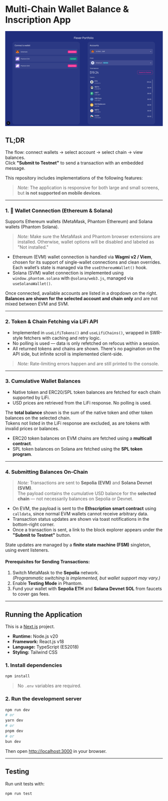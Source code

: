# Multi-Chain Wallet Balance & Inscription App

![App screenshot](./public/readme/screenshot.png)

## TL;DR

The flow: connect wallets → select account → select chain → view balances.  
Click **"Submit to Testnet"** to send a transaction with an embedded message.

This repository includes implementations of the following features:

> _Note:_ The application is responsive for both large and small screens, but **is not supported on mobile devices**.

---

### 1. 🔐 Wallet Connection (Ethereum & Solana)

Supports Ethereum wallets (MetaMask, Phantom Ethereum) and Solana wallets (Phantom Solana).

> _Note:_ Make sure the MetaMask and Phantom browser extensions are installed. Otherwise, wallet options will be disabled and labeled as "Not installed."

- Ethereum (EVM) wallet connection is handled via **Wagmi v2 / Viem**, chosen for its support of single-wallet connections and clean overrides. Each wallet’s state is managed via the `useEthereumWallet()` hook.
- Solana (SVM) wallet connection is implemented using `window.phantom.solana` with `@solana/web3.js`, managed via `useSolanaWallet()`.

Once connected, available accounts are listed in a dropdown on the right.  
**Balances are shown for the selected account and chain only** and are not mixed between EVM and SVM.

---

### 2. Token & Chain Fetching via LiFi API

- Implemented in `useLifiTokens()` and `useLifiChains()`, wrapped in SWR-style fetchers with caching and retry logic.
- No polling is used — data is only refetched on refocus within a session.
- All returned tokens and chains are shown. There's no pagination on the API side, but infinite scroll is implemented client-side.

> _Note:_ Rate-limiting errors happen and are still printed to the console.

---

### 3. Cumulative Wallet Balances

- Native token and ERC20/SPL token balances are fetched for each chain supported by LiFi.
- USD prices are retrieved from the LiFi response. No polling is used.

The **total balance** shown is the sum of the native token and other token balances on the selected chain.  
Tokens not listed in the LiFi response are excluded, as are tokens with invalid prices or balances.

- ERC20 token balances on EVM chains are fetched using a **multicall contract**.
- SPL token balances on Solana are fetched using the **SPL token program**.

---

### 4. Submitting Balances On-Chain

> _Note:_ Transactions are sent to **Sepolia (EVM)** and **Solana Devnet (SVM)**.  
> The payload contains the cumulative USD balance for the **selected chain** — not necessarily balances on Sepolia or Devnet.

- On EVM, the payload is sent to the **Ethscription smart contract** using `calldata`, since normal EVM wallets cannot receive arbitrary data.
- Transaction status updates are shown via toast notifications in the bottom-right corner.
- Once a transaction is sent, a link to the block explorer appears under the **"Submit to Testnet"** button.

State updates are managed by a **finite state machine (FSM)** singleton, using event listeners.

#### Prerequisites for Sending Transactions:

1. Switch MetaMask to the **Sepolia** network.  
   _(Programmatic switching is implemented, but wallet support may vary.)_
2. Enable **Testing Mode** in Phantom.
3. Fund your wallet with **Sepolia ETH** and **Solana Devnet SOL** from faucets to cover gas fees.

---

## Running the Application

This is a [Next.js](https://nextjs.org) project.

- **Runtime:** Node.js v20
- **Framework:** React.js v18
- **Language:** TypeScript (ES2018)
- **Styling:** Tailwind CSS

### 1. Install dependencies

```bash
npm install
```

> No `.env` variables are required.

### 2. Run the development server

```bash
npm run dev
# or
yarn dev
# or
pnpm dev
# or
bun dev
```

Then open [http://localhost:3000](http://localhost:3000) in your browser.

---

## Testing

Run unit tests with:

```bash
npm run test
```
